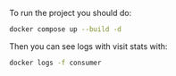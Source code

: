 To run the project you should do:

```bash
docker compose up --build -d
```

Then you can see logs with visit stats with:

```bash
docker logs -f consumer
```